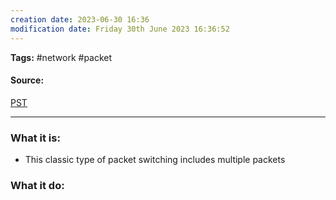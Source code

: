 ```yaml
---
creation date: 2023-06-30 16:36
modification date: Friday 30th June 2023 16:36:52
---
```


**Tags:** #network #packet

#### Source:
[PST](https://avinetworks.com/glossary/packet-switching/)

--------------------------------------

### What it is:

* This classic type of packet switching includes multiple packets
### What it do:


